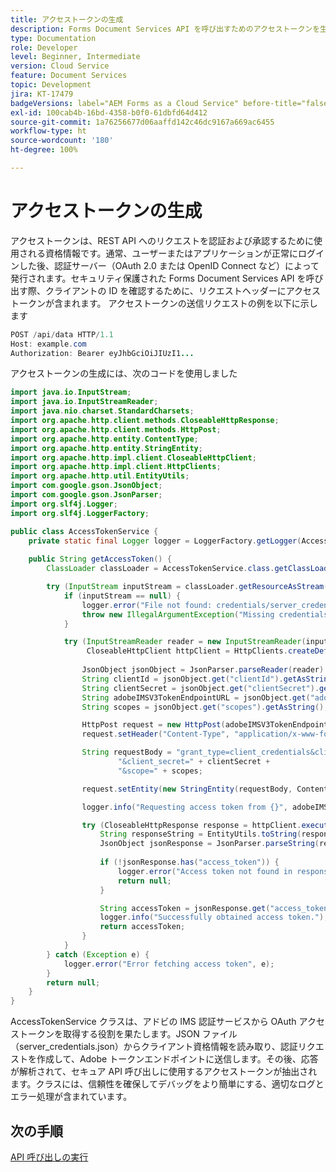 ```yaml
---
title: アクセストークンの生成
description: Forms Document Services API を呼び出すためのアクセストークンを生成するサンプルコード
type: Documentation
role: Developer
level: Beginner, Intermediate
version: Cloud Service
feature: Document Services
topic: Development
jira: KT-17479
badgeVersions: label="AEM Forms as a Cloud Service" before-title="false"
exl-id: 100cab4b-16bd-4358-b0f0-61dbfd64d412
source-git-commit: 1a76256677d06aaffd142c46dc9167a669ac6455
workflow-type: ht
source-wordcount: '180'
ht-degree: 100%

---
```


# アクセストークンの生成

アクセストークンは、REST API へのリクエストを認証および承認するために使用される資格情報です。通常、ユーザーまたはアプリケーションが正常にログインした後、認証サーバー（OAuth 2.0 または OpenID Connect など）によって発行されます。セキュリティ保護された Forms Document Services API を呼び出す際、クライアントの ID を確認するために、リクエストヘッダーにアクセストークンが含まれます。
アクセストークンの送信リクエストの例を以下に示します

```java
POST /api/data HTTP/1.1
Host: example.com
Authorization: Bearer eyJhbGciOiJIUzI1...
```

アクセストークンの生成には、次のコードを使用しました

```java
import java.io.InputStream;
import java.io.InputStreamReader;
import java.nio.charset.StandardCharsets;
import org.apache.http.client.methods.CloseableHttpResponse;
import org.apache.http.client.methods.HttpPost;
import org.apache.http.entity.ContentType;
import org.apache.http.entity.StringEntity;
import org.apache.http.impl.client.CloseableHttpClient;
import org.apache.http.impl.client.HttpClients;
import org.apache.http.util.EntityUtils;
import com.google.gson.JsonObject;
import com.google.gson.JsonParser;
import org.slf4j.Logger;
import org.slf4j.LoggerFactory;

public class AccessTokenService {
    private static final Logger logger = LoggerFactory.getLogger(AccessTokenService.class);
    
    public String getAccessToken() {
        ClassLoader classLoader = AccessTokenService.class.getClassLoader();

        try (InputStream inputStream = classLoader.getResourceAsStream("credentials/server_credentials.json")) {
            if (inputStream == null) {
                logger.error("File not found: credentials/server_credentials.json");
                throw new IllegalArgumentException("Missing credentials file");
            }

            try (InputStreamReader reader = new InputStreamReader(inputStream, StandardCharsets.UTF_8);
                 CloseableHttpClient httpClient = HttpClients.createDefault()) {
                 
                JsonObject jsonObject = JsonParser.parseReader(reader).getAsJsonObject();
                String clientId = jsonObject.get("clientId").getAsString();
                String clientSecret = jsonObject.get("clientSecret").getAsString();
                String adobeIMSV3TokenEndpointURL = jsonObject.get("adobeIMSV3TokenEndpointURL").getAsString();
                String scopes = jsonObject.get("scopes").getAsString();

                HttpPost request = new HttpPost(adobeIMSV3TokenEndpointURL);
                request.setHeader("Content-Type", "application/x-www-form-urlencoded");

                String requestBody = "grant_type=client_credentials&client_id=" + clientId +
                        "&client_secret=" + clientSecret +
                        "&scope=" + scopes;

                request.setEntity(new StringEntity(requestBody, ContentType.APPLICATION_FORM_URLENCODED));

                logger.info("Requesting access token from {}", adobeIMSV3TokenEndpointURL);

                try (CloseableHttpResponse response = httpClient.execute(request)) {
                    String responseString = EntityUtils.toString(response.getEntity());
                    JsonObject jsonResponse = JsonParser.parseString(responseString).getAsJsonObject();
                    
                    if (!jsonResponse.has("access_token")) {
                        logger.error("Access token not found in response: {}", responseString);
                        return null;
                    }

                    String accessToken = jsonResponse.get("access_token").getAsString();
                    logger.info("Successfully obtained access token.");
                    return accessToken;
                }
            }
        } catch (Exception e) {
            logger.error("Error fetching access token", e);
        }
        return null;
    }
}
```

AccessTokenService クラスは、アドビの IMS 認証サービスから OAuth アクセストークンを取得する役割を果たします。JSON ファイル（server_credentials.json）からクライアント資格情報を読み取り、認証リクエストを作成して、Adobe トークンエンドポイントに送信します。その後、応答が解析されて、セキュア API 呼び出しに使用するアクセストークンが抽出されます。クラスには、信頼性を確保してデバッグをより簡単にする、適切なログとエラー処理が含まれています。

## 次の手順

[API 呼び出しの実行](./make-api-calls.md)
